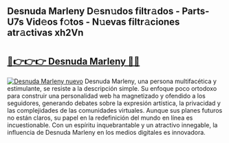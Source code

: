 ## Desnuda Marleny D𝚎sn𝚞dos filtr𝚊dos - Parts-U7s Vid𝚎os f𝚘tos - N𝚞evas filtr𝚊ciones atr𝚊ctivas xh2Vn

# <h2><a href="http://mb3p4y.tromn.icu/?c=Desnuda+Marleny">🔗👉👉👉 Desnuda Marleny 🔗🔗</a></h2>

[![Desnuda Marleny nuevo](https://i.imgur.com/pEAQMta.gif)](http://mb3p4y.tromn.icu/?c=Desnuda+Marleny)
Desnuda Marleny, una persona multifacética y estimulante, se resiste a la descripción simple. Su enfoque poco ortodoxo para construir una personalidad web ha magnetizado y ofendido a los seguidores, generando debates sobre la expresión artística, la privacidad y las complejidades de las comunidades virtuales. Aunque sus planes futuros no están claros, su papel en la redefinición del mundo en línea es incuestionable. Con un espíritu inquebrantable y un atractivo innegable, la influencia de Desnuda Marleny en los medios digitales es innovadora.
